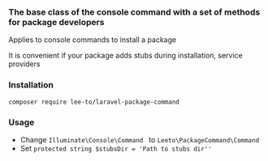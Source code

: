 ### The base class of the console command with a set of methods for package developers

Applies to console commands to install a package

It is convenient if your package adds stubs during installation, service providers

### Installation
```shell
composer require lee-to/laravel-package-command
```
### Usage

- Change `Illuminate\Console\Command ` to `Leeto\PackageCommand\Command`
- Set `protected string $stubsDir = 'Path to stubs dir''`
